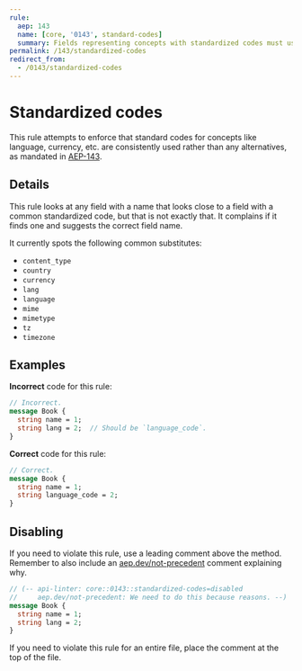 ```yaml
---
rule:
  aep: 143
  name: [core, '0143', standard-codes]
  summary: Fields representing concepts with standardized codes must use them.
permalink: /143/standardized-codes
redirect_from:
  - /0143/standardized-codes
---
```


# Standardized codes

This rule attempts to enforce that standard codes for concepts like language,
currency, etc. are consistently used rather than any alternatives, as mandated
in [AEP-143][].

## Details

This rule looks at any field with a name that looks close to a field with a
common standardized code, but that is not exactly that. It complains if it
finds one and suggests the correct field name.

It currently spots the following common substitutes:

- `content_type`
- `country`
- `currency`
- `lang`
- `language`
- `mime`
- `mimetype`
- `tz`
- `timezone`

## Examples

**Incorrect** code for this rule:

```proto
// Incorrect.
message Book {
  string name = 1;
  string lang = 2;  // Should be `language_code`.
}
```

**Correct** code for this rule:

```proto
// Correct.
message Book {
  string name = 1;
  string language_code = 2;
}
```

## Disabling

If you need to violate this rule, use a leading comment above the method.
Remember to also include an [aep.dev/not-precedent][] comment explaining why.

```proto
// (-- api-linter: core::0143::standardized-codes=disabled
//     aep.dev/not-precedent: We need to do this because reasons. --)
message Book {
  string name = 1;
  string lang = 2;
}
```

If you need to violate this rule for an entire file, place the comment at the
top of the file.

[aep-143]: https://aep.dev/143
[aep.dev/not-precedent]: https://aep.dev/not-precedent
